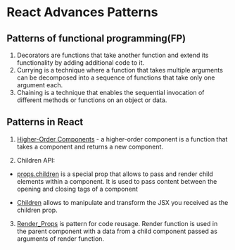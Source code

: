 # React Advances Patterns

## Patterns of functional programming(FP)

1. Decorators are functions that take another function and extend its functionality by adding additional code to it.
2. Currying is a technique where a function that takes multiple arguments can be decomposed into a sequence of functions that take only one argument each.
3. Chaining is a technique that enables the sequential invocation of different methods or functions on an object or data.

## Patterns in React

1. [Higher-Order Components](https://legacy.reactjs.org/docs/higher-order-components.html) - a higher-order component is a function that takes a component and returns a new component.

2. Children API:

  - [props.children](https://react.dev/learn/passing-props-to-a-component#passing-jsx-as-children) is a special prop that allows to pass and render child elements within a component. It is used to pass content between the opening and closing tags of a component

  - [Children](https://react.dev/reference/react/Children) allows to manipulate and transform the JSX you received as the children prop.

3. [Render_Props](https://legacy.reactjs.org/docs/render-props.html) is pattern for code reusage. Render function is used in the parent component with a data from a child component passed as arguments of render function.
